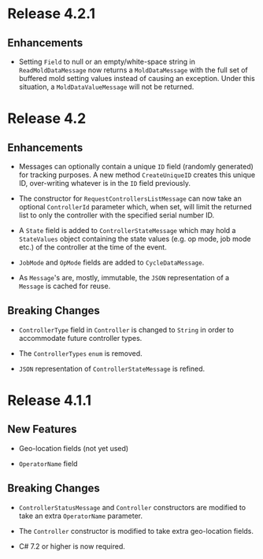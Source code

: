Release 4.2.1
=============

Enhancements
------------

- Setting `Field` to null or an empty/white-space string in
  `ReadMoldDataMessage` now returns a `MoldDataMessage` with the
  full set of buffered mold setting values instead of causing an
  exception.  Under this situation, a `MoldDataValueMessage` will
  not be returned.


Release 4.2
===========

Enhancements
------------

- Messages can optionally contain a unique `ID` field (randomly
  generated) for tracking purposes. A new method `CreateUniqueID`
  creates this unique ID, over-writing whatever is in the `ID`
  field previously.

- The constructor for `RequestControllersListMessage` can now take
  an optional `ControllerId` parameter which, when set, will limit
  the returned list to only the controller with the specified serial
  number ID.

- A `State` field is added to `ControllerStateMessage` which may
  hold a `StateValues` object containing the state values
  (e.g. op mode, job mode etc.) of the controller at the time
  of the event.

- `JobMode` and `OpMode` fields are added to `CycleDataMessage`.

- As `Message`'s are, mostly, immutable, the `JSON` representation
  of a `Message` is cached for reuse.

Breaking Changes
----------------

- `ControllerType` field in `Controller` is changed to `String` in
  order to accommodate future controller types. 
  
- The `ControllerTypes` `enum` is removed.

- `JSON` representation of `ControllerStateMessage` is refined.


Release 4.1.1
=============

New Features
------------

- Geo-location fields (not yet used)

- `OperatorName` field

Breaking Changes
----------------

- `ControllerStatusMessage` and `Controller` constructors are modified to take an extra `OperatorName` parameter.

- The `Controller` constructor is modified to take extra geo-location fields.

- C# 7.2 or higher is now required.
